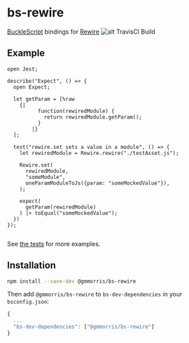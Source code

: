 # bs-rewire

[BuckleScript](https://github.com/bucklescript/bucklescript) bindings for [Rewire](https://github.com/jhnns/rewire)
![alt TravisCI Build](https://travis-ci.org/gmmorris/bs-rewire.svg?branch=master)


## Example

```reason
open Jest;

describe("Expect", () => {
  open Expect;

  let getParam = [%raw
    {|
          function(rewiredModule) {
            return rewiredModule.getParam();
          }
        |}
  ];

  test("rewire.set sets a value in a module", () => {
    let rewiredModule = Rewire.rewire("./testAsset.js");

    Rewire.set(
      rewiredModule,
      "someModule",
      oneParamModuleToJs({param: "someMockedValue"}),
    );

    expect(
      getParam(rewiredModule)
    ) |> toEqual("someMockedValue");
  })
});


```

See [the tests](https://github.com/gmmorris/bs-rewire/tree/master/__tests__) for more examples.

## Installation

```sh
npm install --save-dev @gmmorris/bs-rewire
```

Then add `@gmmorris/bs-rewire` to `bs-dev-dependencies` in your `bsconfig.json`:
```js
{
  ...
  "bs-dev-dependencies": ["@gmmorris/bs-rewire"]
}
```
